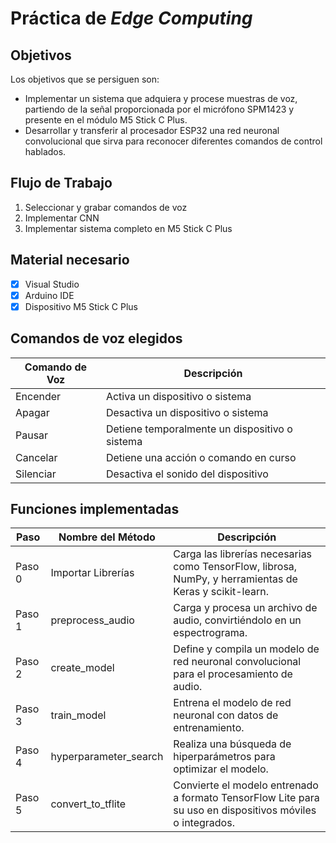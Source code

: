 # Práctica de _Edge Computing_

## Objetivos

Los objetivos que se persiguen son:

* Implementar un sistema que adquiera y procese muestras de voz, partiendo de la señal proporcionada por el micrófono SPM1423 y presente en el módulo M5 Stick C Plus.
* Desarrollar y transferir al procesador ESP32 una red neuronal convolucional que sirva para reconocer diferentes comandos de control hablados.

## Flujo de Trabajo

1. Seleccionar y grabar comandos de voz
2. Implementar CNN
3. Implementar sistema completo en M5 Stick C Plus


## Material necesario

- [x] Visual Studio
- [x] Arduino IDE
- [x] Dispositivo M5 Stick C Plus

## Comandos de voz elegidos

| Comando de Voz | Descripción                                |
|----------------|--------------------------------------------|
| Encender       | Activa un dispositivo o sistema            |
| Apagar         | Desactiva un dispositivo o sistema         |
| Pausar         | Detiene temporalmente un dispositivo o sistema |
| Cancelar       | Detiene una acción o comando en curso      |
| Silenciar      | Desactiva el sonido del dispositivo        |


## Funciones implementadas

| Paso  | Nombre del Método  | Descripción |
|-------|--------------------|-------------|
| Paso 0 | Importar Librerías | Carga las librerías necesarias como TensorFlow, librosa, NumPy, y herramientas de Keras y scikit-learn. |
| Paso 1 | preprocess_audio   | Carga y procesa un archivo de audio, convirtiéndolo en un espectrograma. |
| Paso 2 | create_model       | Define y compila un modelo de red neuronal convolucional para el procesamiento de audio. |
| Paso 3 | train_model        | Entrena el modelo de red neuronal con datos de entrenamiento. |
| Paso 4 | hyperparameter_search | Realiza una búsqueda de hiperparámetros para optimizar el modelo. |
| Paso 5 | convert_to_tflite  | Convierte el modelo entrenado a formato TensorFlow Lite para su uso en dispositivos móviles o integrados. |
